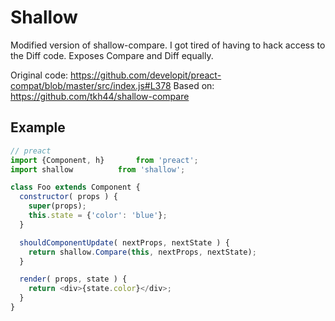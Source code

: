 # Shallow

Modified version of shallow-compare. I got tired of having to hack access to the Diff code. Exposes Compare and Diff equally.

Original code: https://github.com/developit/preact-compat/blob/master/src/index.js#L378
Based on: https://github.com/tkh44/shallow-compare

## Example
```javascript
// preact
import {Component, h}		from 'preact';
import shallow			from 'shallow';

class Foo extends Component {
  constructor( props ) {
    super(props);
    this.state = {'color': 'blue'};
  }

  shouldComponentUpdate( nextProps, nextState ) {
    return shallow.Compare(this, nextProps, nextState);
  }

  render( props, state ) {
    return <div>{state.color}</div>;
  }
}
```
